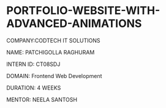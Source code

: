 # PORTFOLIO-WEBSITE-WITH-ADVANCED-ANIMATIONS

COMPANY:CODTECH IT SOLUTIONS

NAME: PATCHIGOLLA RAGHURAM

INTERN ID: CT08SDJ

DOMAIN: Frontend Web Development

DURATION: 4 WEEKS

MENTOR: NEELA SANTOSH
